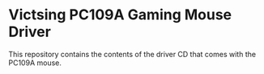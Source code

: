 # Victsing PC109A Gaming Mouse Driver

This repository contains the contents of the driver CD that comes with the PC109A mouse.